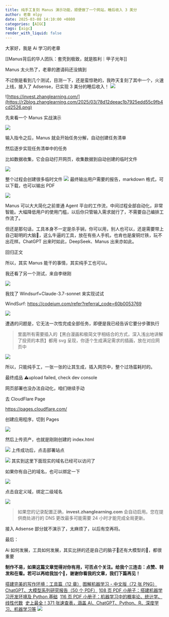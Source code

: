```yaml
---
title: 纯手工复刻 Manus 演示功能，顺便做了一个网站，睡后收入 3 美分
author: 老章 mlpy
date: 2025-03-08 14:10:00 +0800
categories: [AIGC]
tags: [aigc]
render_with_liquid: false
---
```


大家好，我是 Ai 学习的老章

[[Manus背后的华人团队：套壳到极致，就是胜利｜甲子光年]]

Manus 太火热了，老章的邀请码还没搞到

不过倒是看到几个测试，目测一下，还是蛮惊艳的，我昨天复刻了其中一个，火速上线，接入了 Adsense，已实现 3 美分的睡后收入！
![](https://r2blog.zhanglearning.com/2025/03/2fc178ccb3d70b999662c1d4e2fa337e.png)


![https://invest.zhanglearning.com/](https://r2blog.zhanglearning.com/2025/03/78d12deeac1b7925edd55c9fb4cd2526.png)



先来看一个 Manus 实战演示

![](https://r2blog.zhanglearning.com/2025/03/32fe4369c5c5a89b9856e8261a4e78f3.png)


输入指令之后，Manus 就会开始任务分解，自动创建任务清单

然后逐步实现任务清单中的任务

比如数据收集，它会自动打开网页，收集数据到自动创建的临时文件


![](https://r2blog.zhanglearning.com/2025/03/5d4d4a6e02e62576286545f993b3dd74.png)



整个过程会创建很多临时文件
![](https://r2blog.zhanglearning.com/2025/03/2c81fa367d5f980b60bde9a8aa959b54.png)
最终输出用户需要的报告，markdown 格式，可以下载，也可以输出 PDF

![](https://r2blog.zhanglearning.com/2025/03/2dc6e6324baa76329bb784839c43074b.png)

Manus 可以大大简化之前普通 Agent 平台的工作流，中间过程全部自动化，非常智能。大幅降低用户的使用门槛，以后你只管输入需求就行了，不需要自己编排工作流了。

但还是那句话，工具本身不一定是杀手锏，你可以用，别人也可以，还是需要带上自己聪明的大脑🧠，这么牛逼的工具，放在有些人手机，也肯也是废铜烂铁，玩不出花样。ChatGPT 出来时如此，DeepSeek、Manus 出来亦如此。


回归正文

所以，其实 Manus 能干的事情，其实纯手工也可以。

我还看了另一个测试，来自李继刚

![](https://r2blog.zhanglearning.com/2025/03/0dc589e5b86e5a4deee4aeec9c80c415.png)




我找了 Windsurf+Claude-3.7-sonnet 来实现试试

WindSurf: https://codeium.com/refer?referral_code=60b0053769

![](https://r2blog.zhanglearning.com/2025/03/ab6a7fcb096ed927a08c3084bb57dd25.png)

遭遇的问题是，它无法一次性完成全部任务，即便是我已经告诉它要分步骤执行

>里面所有需要插入的【黑白漫画和极简文字相结合的方式，深入浅出地讲解了投资的本质】都用 svg 呈现，你逐个生成满足需求的插画，放在对应网页中

![](https://r2blog.zhanglearning.com/2025/03/6eb29f04e98a1bb2c4c5749d9891dc3a.png)

所以，只能纯手工，一张一张的让其生成，插入网页中，整个过场蛮耗时的。

最终成品
⚠️upload failed, check dev console







网页部署也没办法自动化，咱们继续手动

去 CloudFlare Page

https://pages.cloudflare.com/

创建应用程序，切到 Pages


![](https://r2blog.zhanglearning.com/2025/03/11e70b75c8130858f9374c2414bbd406.png)

然后上传资产，也就是刚刚创建的 index.html

![](https://r2blog.zhanglearning.com/2025/03/d39c1d70ad57d036042b45d7f2cff64b.png)
上传成功后，点击部署站点

![](https://r2blog.zhanglearning.com/2025/03/cd97b14441d8de90e4e24d4955aa7806.png)
其实到这里下面现实的域名已经可以访问了

如果你有自己的域名，也可以绑定一下

![](https://r2blog.zhanglearning.com/2025/03/a0ff92eed527047b5b6c3eb8aa6eb975.png)


点击自定义域，绑定二级域名



![](https://r2blog.zhanglearning.com/2025/03/b69310cf70085614ab243dc45221ec52.png)


>如果您的记录配置正确，**invest.zhanglearning.com** 会自动启用。您在提供商处进行的 DNS 更改最多可能需要 24 小时才能完成全局更新。

接入 Adsense 部分就不演示了，太麻烦了，以后有空再将。

最后：

Ai 如何发展，工具如何发展，其实比拼的还是自己的脑子🧠还有大模型的🧠，都很重要



**制作不易，如果这篇文章觉得对你有用，可否点个关注。给我个三连击：点赞、转发和在看。若可以再给我加个🌟，谢谢你看我的文章，我们下篇再见！**

[搭建完美的写作环境：工具篇（12 章）](http://mp.weixin.qq.com/s?__biz=MzA4MjYwMTc5Nw==&mid=2648986208&idx=2&sn=6c8d1fbb96ef9abfc516621713cc02bf&chksm=8793c04ab0e4495c9ab27ab5e15b663fc553907c8fa790026618e8f47866a1b61264a4cacf4c&scene=21#wechat_redirect)
[图解机器学习 - 中文版（72 张 PNG）](http://mp.weixin.qq.com/s?__biz=MzA4MjYwMTc5Nw==&mid=2648979763&idx=1&sn=3ea162240630e89ff5220e6371123413&chksm=8793ab19b0e4220fbc0d5c393c8f4ee581070a7bbbece923423002fb3db7bce783eed25f31f1&scene=21#wechat_redirect)
[ChatGPT、大模型系列研究报告（50 个 PDF）](http://mp.weixin.qq.com/s?__biz=MzA4MjYwMTc5Nw==&mid=2648982386&idx=3&sn=68a3df374ccd08946dc2491c195b0a97&chksm=8793d158b0e4584e682b365d90ee9d019d6a8cd71931f884ec44b508708449be8d44b431e406&scene=21#wechat_redirect) 
[108 页 PDF 小册子：搭建机器学习开发环境及 Python 基础](http://mp.weixin.qq.com/s?__biz=MzA4MjYwMTc5Nw==&mid=2648987440&idx=1&sn=bc5a6bde2d5d698add5bbf668f9df983&chksm=8793c51ab0e44c0c73ca3b46e680e32bf741d778992900f5aaceb23ae0bd4abdc5e5ceb9c12c&scene=21#wechat_redirect) 
[116 页 PDF 小册子：机器学习中的概率论、统计学、线性代数](http://mp.weixin.qq.com/s?__biz=MzA4MjYwMTc5Nw==&mid=2648987315&idx=3&sn=4af226489b0496872814b15bba3885be&chksm=8793c499b0e44d8fa66848fd77cc94b210e4886174d400d329e283275ad00bab1d57230bbe4d&scene=21#wechat_redirect) 
[史上最全！371 张速查表，涵盖 AI、ChatGPT、Python、R、深度学习、机器学习等](https://mp.weixin.qq.com/s/odHrb7UaL3yyCpax7-k8nA)
![](https://r2.zhanglearning.com/blog/2025/03/7603c472b53fc867c8293729f1d58bc2.png)
